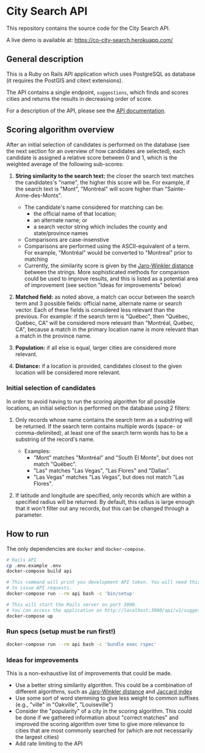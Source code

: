 # City Search API

This repository contains the source code for the City Search API.

A live demo is available at: https://co-city-search.herokuapp.com/

## General description

This is a Ruby on Rails API application which uses PostgreSQL as database
(it requires the PostGIS and citext extensions).

The API contains a single endpoint, `suggestions`, which finds and scores
cities and returns the results in decreasing order of score.

For a description of the API, please see the
[API documentation](https://app.swaggerhub.com/apis-docs/setton/city_search/0.0.1).

## Scoring algorithm overview

After an initial selection of candidates is performed on the database (see
the next section for an overview of how candidates are selected), each candidate
is assigned a relative score between 0 and 1, which is the weighted average of
the following sub-scores:

1) **String similarity to the search text:** the closer the search text matches
the candidates's "name", the higher this score will be. For example, if the search text
is "Mont", "Montréal" will score higher than  "Sainte-Anne-des-Monts".

    - The candidate's name considered for matching can be:
        - the official name of that location;
        - an alternate name; or
        - a search vector string which includes the county
      and state/province names
    - Comparisons are case-insenstive
    - Comparisons are performed using the ASCII-equivalent of a term. For example, "Montréal" would be converted to "Montreal" prior to matching
    - Currently, the similarity score is given by the [Jaro-Winkler distance](https://en.wikipedia.org/wiki/Jaro%E2%80%93Winkler_distance)
      between the strings. More sophisticated methods for comparison could be
      used to improve results, and this is listed as a potential area of improvement
      (see section "Ideas for improvements" below)

2) **Matched field:** as noted above, a match can occur between the search
term and 3 possible fields: official name, alternate name or search vector. Each
of these fields is considered less relevant than the previous. For example: if
the search term is "Québec", then "Québec, Québec, CA" will be considered more
relevant than "Montréal, Québec, CA", because a match in the primary location name
is more relevant than a match in the province name.

3) **Population:** if all else is equal, larger cities are considered more relevant.

4) **Distance:** if a location is provided, candidates closest to the given location
will be considered more relevant.

### Initial selection of candidates

In order to avoid having to run the scoring algorithm for all possible locations, an initial selection is performed on the database using 2 filters:

1) Only records whose name contains the search term as a substring will be returned. If the search term contains multiple words (space- or comma-delimited), at least one of the search term words has to be a substring of the record's name.
    - Examples:
        - "Mont" matches "Montréal" and "South El Monte", but does not match "Québec".
        - "Las" matches "Las Vegas", "Las Flores" and "Dallas".
        - "Las Vegas" matches "Las Vegas", but does not match "Las Flores".

2) If latitude and longitude are specified, only records which are within a specified radius will be returned. By default, this radius is large enough that it won't filter out any records, but this can be changed through a parameter.

## How to run

The only dependencies are `docker` and `docker-compose`.

```bash
# Rails API
cp .env.example .env
docker-compose build api

# This command will print you development API token. You will need this token
# to issue API requests.
docker-compose run --rm api bash -c 'bin/setup'

# This will start the Rails server on port 3000.
# You can access the application on http://localhost:3000/api/v1/suggestions?q=lon
docker-compose up
```

### Run specs (setup must be run first!)

```bash
docker-compose run --rm api bash -c 'bundle exec rspec'
```

### Ideas for improvements

This is a non-exhaustive list of improvements that could be made.

- Use a better string similarity algorithm. This could be a combination of different algorithms, such as [Jaro-Winkler distance](https://en.wikipedia.org/wiki/Jaro%E2%80%93Winkler_distance) and [Jaccard index](https://en.wikipedia.org/wiki/Jaccard_index)
- Use some sort of word stemming to give less weight to common suffixes (e.g., "ville" in "Oakville", "Louiseville")
- Consider the "popularity" of a city in the scoring algorithm. This could be done if we gathered information about "correct matches" and improved the scoring algorithm over time to give more relevance to cities that are most commonly searched for (which are not necessarily the largest cities)
- Add rate limiting to the API
